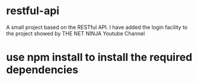 # restful-api
A small project based on the RESTful API. I have added the login facility to the project showed by THE NET NINJA Youtube Channel
# use npm install to install the required dependencies
